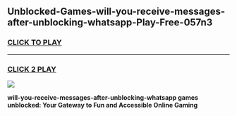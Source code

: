 
## Unblocked-Games-will-you-receive-messages-after-unblocking-whatsapp-Play-Free-057n3
<h3>
<a href="https://premium76.site?title=will-you-receive-messages-after-unblocking-whatsapp&ref=18A1">CLICK TO PLAY</a></h3>
<hr>

<h3>
<a href="https://premium76.site?title=will-you-receive-messages-after-unblocking-whatsapp&ref=18A1">CLICK 2 PLAY</a>
  
</h3>

<a href="https://premium76.site?title=will-you-receive-messages-after-unblocking-whatsapp&ref=18A1"><img src="https://clearcache.store/games.png"></a>


**will-you-receive-messages-after-unblocking-whatsapp games unblocked: Your Gateway to Fun and Accessible Online Gaming**
